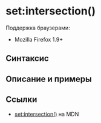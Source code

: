 # set​:intersection()

Поддержка браузерами:

- Mozilla Firefox 1.9+

## Синтаксис

## Описание и примеры

## Ссылки

- [set​:intersection()](https://developer.mozilla.org/en-US/docs/Web/EXSLT/set/intersection) на MDN
